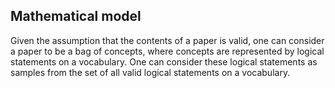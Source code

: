 ## Mathematical model
Given the assumption that the contents of a paper is valid, one can consider a paper to be a bag of concepts, where concepts are represented by logical statements on a vocabulary. One can consider these logical statements as samples from the set of all valid logical statements on a vocabulary.

